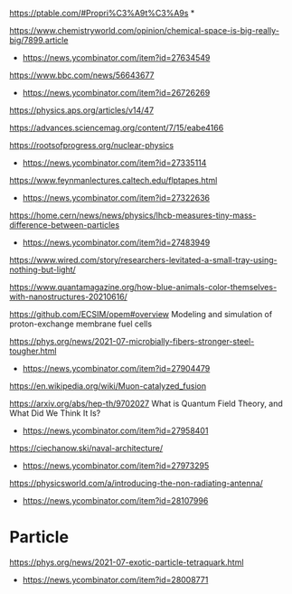 https://ptable.com/#Propri%C3%A9t%C3%A9s
*

https://www.chemistryworld.com/opinion/chemical-space-is-big-really-big/7899.article
* https://news.ycombinator.com/item?id=27634549

https://www.bbc.com/news/56643677
* https://news.ycombinator.com/item?id=26726269

https://physics.aps.org/articles/v14/47

https://advances.sciencemag.org/content/7/15/eabe4166

https://rootsofprogress.org/nuclear-physics
* https://news.ycombinator.com/item?id=27335114

https://www.feynmanlectures.caltech.edu/flptapes.html
* https://news.ycombinator.com/item?id=27322636

https://home.cern/news/news/physics/lhcb-measures-tiny-mass-difference-between-particles
* https://news.ycombinator.com/item?id=27483949

https://www.wired.com/story/researchers-levitated-a-small-tray-using-nothing-but-light/

https://www.quantamagazine.org/how-blue-animals-color-themselves-with-nanostructures-20210616/

https://github.com/ECSIM/opem#overview Modeling and simulation of proton-exchange membrane fuel cells

https://phys.org/news/2021-07-microbially-fibers-stronger-steel-tougher.html
* https://news.ycombinator.com/item?id=27904479

https://en.wikipedia.org/wiki/Muon-catalyzed_fusion

https://arxiv.org/abs/hep-th/9702027 What is Quantum Field Theory, and What Did We Think It Is?
* https://news.ycombinator.com/item?id=27958401

https://ciechanow.ski/naval-architecture/
* https://news.ycombinator.com/item?id=27973295

https://physicsworld.com/a/introducing-the-non-radiating-antenna/
* https://news.ycombinator.com/item?id=28107996


# Particle
https://phys.org/news/2021-07-exotic-particle-tetraquark.html
* https://news.ycombinator.com/item?id=28008771

